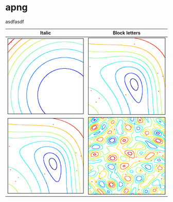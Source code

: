 # apng

asdfasdf



|                                                      Italic                                                      |                                                         Block letters                                                          |
| :--------------------------------------------------------------------------------------------------------------: | :----------------------------------------------------------------------------------------------------------------------------: |
|        ![](outfile1.png)         |        ![](outfile2.png)         |
|   ![](outfile2.png)    |   ![](outfile3.png)    |